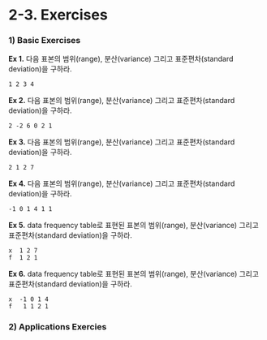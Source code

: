 # 2-3. Exercises

### 1\) Basic Exercises

**Ex 1.** 다음 표본의 범위\(range\), 분산\(variance\) 그리고 표준편차\(standard deviation\)을 구하라.

```text
1 2 3 4
```

**Ex 2.** 다음 표본의 범위\(range\), 분산\(variance\) 그리고 표준편차\(standard deviation\)을 구하라.

```text
2 -2 6 0 2 1
```

**Ex 3.** 다음 표본의 범위\(range\), 분산\(variance\) 그리고 표준편차\(standard deviation\)을 구하라.

```text
2 1 2 7
```

**Ex 4.** 다음 표본의 범위\(range\), 분산\(variance\) 그리고 표준편차\(standard deviation\)을 구하라.

```text
-1 0 1 4 1 1
```

**Ex 5.** data frequency table로 표현된 표본의 범위\(range\), 분산\(variance\) 그리고 표준편차\(standard deviation\)을 구하라.

```text
x  1 2 7
f  1 2 1
```

**Ex 6.** data frequency table로 표현된 표본의 범위\(range\), 분산\(variance\) 그리고 표준편차\(standard deviation\)을 구하라.

```text
x  -1 0 1 4
f   1 1 2 1
```



### 2\) Applications Exercies



